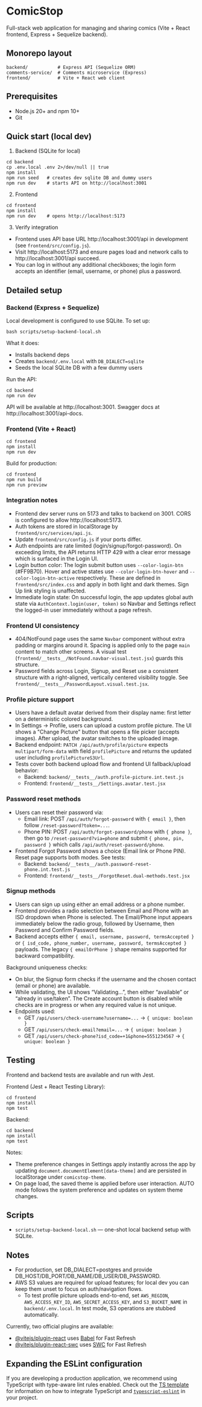 
# ComicStop

Full-stack web application for managing and sharing comics (Vite + React frontend, Express + Sequelize backend).

## Monorepo layout

```
backend/           # Express API (Sequelize ORM)
comments-service/  # Comments microservice (Express)
frontend/          # Vite + React web client
```

## Prerequisites

- Node.js 20+ and npm 10+
- Git

## Quick start (local dev)

1) Backend (SQLite for local)

```
cd backend
cp .env.local .env 2>/dev/null || true
npm install
npm run seed   # creates dev sqlite DB and dummy users
npm run dev    # starts API on http://localhost:3001
```

2) Frontend

```
cd frontend
npm install
npm run dev    # opens http://localhost:5173
```

3) Verify integration

- Frontend uses API base URL http://localhost:3001/api in development (see `frontend/src/config.js`).
- Visit http://localhost:5173 and ensure pages load and network calls to http://localhost:3001/api succeed.
- You can log in without any additional checkboxes; the login form accepts an identifier (email, username, or phone) plus a password.

## Detailed setup

### Backend (Express + Sequelize)

Local development is configured to use SQLite. To set up:

```
bash scripts/setup-backend-local.sh
```

What it does:
- Installs backend deps
- Creates `backend/.env.local` with `DB_DIALECT=sqlite`
- Seeds the local SQLite DB with a few dummy users

Run the API:

```
cd backend
npm run dev
```

API will be available at http://localhost:3001. Swagger docs at http://localhost:3001/api-docs.

### Frontend (Vite + React)

```
cd frontend
npm install
npm run dev
```

Build for production:

```
cd frontend
npm run build
npm run preview
```

### Integration notes

- Frontend dev server runs on 5173 and talks to backend on 3001. CORS is configured to allow http://localhost:5173.
- Auth tokens are stored in localStorage by `frontend/src/services/api.js`.
- Update `frontend/src/config.js` if your ports differ.
- Auth endpoints are rate limited (login/signup/forgot-password). On exceeding limits, the API returns HTTP 429 with a clear error message which is surfaced in the Login UI.
 - Login button color: The login submit button uses `--color-login-btn` (#FF9B70). Hover and active states use `--color-login-btn-hover` and `--color-login-btn-active` respectively. These are defined in `frontend/src/index.css` and apply in both light and dark themes. Sign Up link styling is unaffected.
 - Immediate login state: On successful login, the app updates global auth state via `AuthContext.login(user, token)` so Navbar and Settings reflect the logged-in user immediately without a page refresh.

### Frontend UI consistency

- 404/NotFound page uses the same `Navbar` component without extra padding or margins around it. Spacing is applied only to the page `main` content to match other screens. A visual test (`frontend/__tests__/NotFound.navbar-visual.test.jsx`) guards this structure.
- Password fields across Login, Signup, and Reset use a consistent structure with a right-aligned, vertically centered visibility toggle. See `frontend/__tests__/PasswordLayout.visual.test.jsx`.

### Profile picture support

- Users have a default avatar derived from their display name: first letter on a deterministic colored background.
- In Settings → Profile, users can upload a custom profile picture. The UI shows a "Change Picture" button that opens a file picker (accepts images). After upload, the avatar switches to the uploaded image.
- Backend endpoint: `PATCH /api/auth/profile/picture` expects `multipart/form-data` with field `profilePicture` and returns the updated user including `profilePictureS3Url`.
- Tests cover both backend upload flow and frontend UI fallback/upload behavior:
	- Backend: `backend/__tests__/auth.profile-picture.int.test.js`
	- Frontend: `frontend/__tests__/Settings.avatar.test.jsx`

### Password reset methods

- Users can reset their password via:
	- Email link: POST `/api/auth/forgot-password` with `{ email }`, then follow `/reset-password?token=...`.
	- Phone PIN: POST `/api/auth/forgot-password/phone` with `{ phone }`, then go to `/reset-password?via=phone` and submit `{ phone, pin, password }` which calls `/api/auth/reset-password/phone`.
- Frontend Forgot Password shows a choice (Email link or Phone PIN). Reset page supports both modes. See tests:
	- Backend: `backend/__tests__/auth.password-reset-phone.int.test.js`
	- Frontend: `frontend/__tests__/ForgotReset.dual-methods.test.jsx`

### Signup methods

- Users can sign up using either an email address or a phone number.
- Frontend provides a radio selection between Email and Phone with an ISD dropdown when Phone is selected. The Email/Phone input appears immediately below the radio group, followed by Username, then Password and Confirm Password fields.
- Backend accepts either `{ email, username, password, termsAccepted }` or `{ isd_code, phone_number, username, password, termsAccepted }` payloads. The legacy `{ emailOrPhone }` shape remains supported for backward compatibility.

Background uniqueness checks:

- On blur, the Signup form checks if the username and the chosen contact (email or phone) are available.
- While validating, the UI shows “Validating…”, then either “available” or “already in use/taken”. The Create account button is disabled while checks are in progress or when any required value is not unique.
- Endpoints used:
	- GET `/api/users/check-username?username=...` → `{ unique: boolean }`
	- GET `/api/users/check-email?email=...` → `{ unique: boolean }`
	- GET `/api/users/check-phone?isd_code=+1&phone=5551234567` → `{ unique: boolean }`

## Testing

Frontend and backend tests are available and run with Jest.

Frontend (Jest + React Testing Library):

```
cd frontend
npm install
npm test
```

Backend:

```
cd backend
npm install
npm test
```

Notes:
- Theme preference changes in Settings apply instantly across the app by updating `document.documentElement[data-theme]` and are persisted in localStorage under `comicstop-theme`.
- On page load, the saved theme is applied before user interaction. AUTO mode follows the system preference and updates on system theme changes.

## Scripts

- `scripts/setup-backend-local.sh` — one-shot local backend setup with SQLite.

## Notes

- For production, set DB_DIALECT=postgres and provide DB_HOST/DB_PORT/DB_NAME/DB_USER/DB_PASSWORD.
- AWS S3 values are required for upload features; for local dev you can keep them unset to focus on auth/navigation flows.
	- To test profile picture uploads end-to-end, set `AWS_REGION`, `AWS_ACCESS_KEY_ID`, `AWS_SECRET_ACCESS_KEY`, and `S3_BUCKET_NAME` in `backend/.env.local`. In test mode, S3 operations are stubbed automatically.

Currently, two official plugins are available:

- [@vitejs/plugin-react](https://github.com/vitejs/vite-plugin-react/blob/main/packages/plugin-react) uses [Babel](https://babeljs.io/) for Fast Refresh
- [@vitejs/plugin-react-swc](https://github.com/vitejs/vite-plugin-react/blob/main/packages/plugin-react-swc) uses [SWC](https://swc.rs/) for Fast Refresh

## Expanding the ESLint configuration

If you are developing a production application, we recommend using TypeScript with type-aware lint rules enabled. Check out the [TS template](https://github.com/vitejs/vite/tree/main/packages/create-vite/template-react-ts) for information on how to integrate TypeScript and [`typescript-eslint`](https://typescript-eslint.io) in your project.
